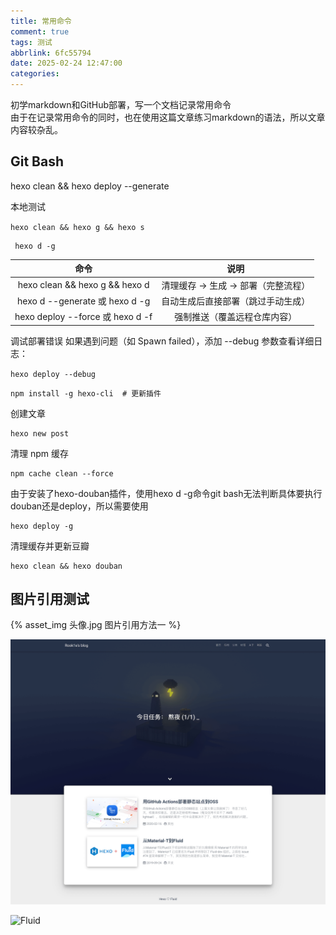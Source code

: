 ```yaml
---
title: 常用命令
comment: true
tags: 测试
abbrlink: 6fc55794
date: 2025-02-24 12:47:00
categories:
---
```


初学markdown和GitHub部署，写一个文档记录常用命令   
由于在记录常用命令的同时，也在使用这篇文章练习markdown的语法，所以文章内容较杂乱。

## Git Bash

hexo clean && hexo deploy --generate

本地测试

`hexo clean && hexo g && hexo s`

     hexo d -g

| 命令 | 说明 |
| :---: | :---: |
|hexo clean && hexo g && hexo d | 清理缓存 → 生成 → 部署（完整流程）|
|hexo d --generate 或 hexo d -g | 自动生成后直接部署（跳过手动生成）|
|hexo deploy --force 或 hexo d -f|	强制推送（覆盖远程仓库内容）

调试部署错误
如果遇到问题（如 Spawn failed），添加 --debug 参数查看详细日志：

`hexo deploy --debug`

    npm install -g hexo-cli  # 更新插件

创建文章

    hexo new post

清理 npm 缓存  

    npm cache clean --force  

由于安装了hexo-douban插件，使用hexo d -g命令git bash无法判断具体要执行douban还是deploy，所以需要使用

    hexo deploy -g

清理缓存并更新豆瓣    

    hexo clean && hexo douban

## 图片引用测试

{% asset_img 头像.jpg 图片引用方法一 %}

![Fluid](常用命令/Fluid.png)

![Fluid](Fluid.png)